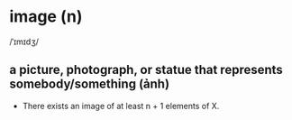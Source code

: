 # image (n)

/ˈɪmɪdʒ/

## a picture, photograph, or statue that represents somebody/something (ảnh)

- There exists an image of at least n + 1 elements of X.